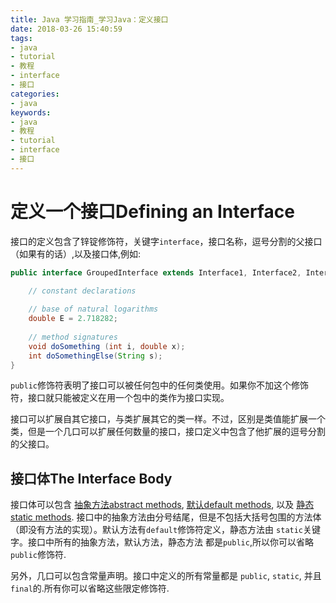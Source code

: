 ```yaml
---
title: Java 学习指南_学习Java：定义接口
date: 2018-03-26 15:40:59
tags: 
- java
- tutorial
- 教程
- interface
- 接口
categories:
- java
keywords:
- java
- 教程
- tutorial
- interface
- 接口
---
```


# 定义一个接口Defining an Interface

接口的定义包含了锌锭修饰符，关键字`interface`，接口名称，逗号分割的父接口（如果有的话）,以及接口体,例如:

```java
public interface GroupedInterface extends Interface1, Interface2, Interface3 {

    // constant declarations
    
    // base of natural logarithms
    double E = 2.718282;
 
    // method signatures
    void doSomething (int i, double x);
    int doSomethingElse(String s);
}
```



`public`修饰符表明了接口可以被任何包中的任何类使用。如果你不加这个修饰符，接口就只能被定义在用一个包中的类作为接口实现。

接口可以扩展自其它接口，与类扩展其它的类一样。不过，区别是类值能扩展一个类，但是一个几口可以扩展任何数量的接口，接口定义中包含了他扩展的逗号分割的父接口。

## 接口体The Interface Body

接口体可以包含 [抽象方法abstract methods](https://docs.oracle.com/javase/tutorial/java/IandI/abstract.html), [默认default methods](https://docs.oracle.com/javase/tutorial/java/IandI/defaultmethods.html), 以及 [静态static methods](https://docs.oracle.com/javase/tutorial/java/IandI/defaultmethods.html#static). 接口中的抽象方法由分号结尾，但是不包括大括号包围的方法体（即没有方法的实现）。默认方法有`default`修饰符定义，静态方法由 `static`关键字。接口中所有的抽象方法，默认方法，静态方法 都是`public`,所以你可以省略 `public`修饰符.

另外，几口可以包含常量声明。接口中定义的所有常量都是 `public`, `static`, 并且 `final`的.所有你可以省略这些限定修饰符.